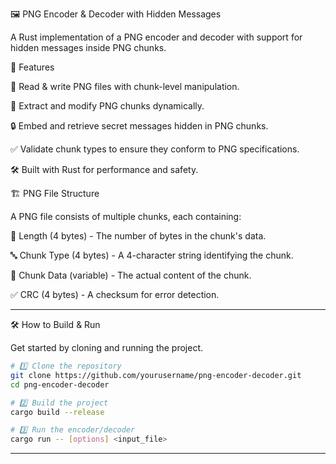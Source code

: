 🖼️ PNG Encoder & Decoder with Hidden Messages

A Rust implementation of a PNG encoder and decoder with support for hidden messages inside PNG chunks.

🚀 Features

📂 Read & write PNG files with chunk-level manipulation.

🧩 Extract and modify PNG chunks dynamically.

🔒 Embed and retrieve secret messages hidden in PNG chunks.

✅ Validate chunk types to ensure they conform to PNG specifications.

🛠️ Built with Rust for performance and safety.

🏗️ PNG File Structure

A PNG file consists of multiple chunks, each containing:

📏 Length (4 bytes) - The number of bytes in the chunk's data.

🔤 Chunk Type (4 bytes) - A 4-character string identifying the chunk.

📄 Chunk Data (variable) - The actual content of the chunk.

✅ CRC (4 bytes) - A checksum for error detection.

---
🛠️ How to Build & Run

Get started by cloning and running the project.
```sh
# 1️⃣ Clone the repository
git clone https://github.com/yourusername/png-encoder-decoder.git
cd png-encoder-decoder

# 2️⃣ Build the project
cargo build --release

# 3️⃣ Run the encoder/decoder
cargo run -- [options] <input_file>
```
---